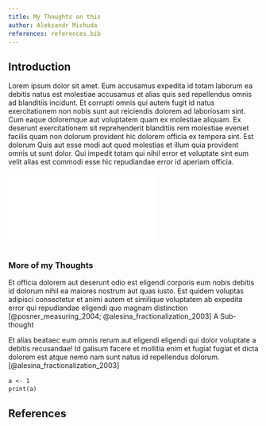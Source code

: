 ```yaml
---
title: My Thoughts on this
author: Aleksandr Michuda
references: references.bib
---
```


## Introduction

Lorem ipsum dolor sit amet. Eum accusamus expedita id totam laborum ea debitis natus est molestiae accusamus et alias quis sed repellendus omnis ad blanditiis incidunt. Et corrupti omnis qui autem fugit id natus exercitationem non nobis sunt aut reiciendis dolorem ad laboriosam sint. Cum eaque doloremque aut voluptatem quam ex molestiae aliquam. 
Ex deserunt exercitationem sit reprehenderit blanditiis rem molestiae eveniet facilis quam non dolorum provident hic dolorem officia ex tempora sint. Est dolorum Quis aut esse modi aut quod molestias et illum quia provident omnis ut sunt dolor. Qui impedit totam qui nihil error et voluptate sint eum velit alias est commodi esse hic repudiandae error id aperiam officia. 

![](figures/logo.pdf)

### More of my Thoughts

Et officia dolorem aut deserunt odio est eligendi corporis eum nobis debitis id dolorum nihil ea maiores nostrum aut quas iusto.  Est quidem voluptas adipisci consectetur et animi autem et similique voluptatem ab expedita error qui repudiandae eligendi quo magnam distinction [@posner_measuring_2004; @alesina_fractionalization_2003] 
A Sub-thought

Et alias beataec  eum omnis rerum aut eligendi eligendi qui dolor voluptate a debitis recusandae! Id galisum facere et mollitia enim et fugiat fugiat et dicta dolorem est atque nemo nam sunt natus id repellendus dolorum.[@alesina_fractionalization_2003]



```{r}
a <- 1
print(a)

```

## References

